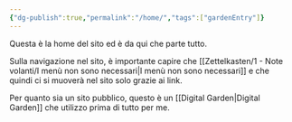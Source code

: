 ```yaml
---
{"dg-publish":true,"permalink":"/home/","tags":["gardenEntry"]}
---
```



Questa è la home del sito ed è da qui che parte tutto.

Sulla navigazione nel sito, è importante capire che [[Zettelkasten/1 - Note volanti/I menù non sono necessari\|I menù non sono necessari]] e che quindi ci si muoverà nel sito solo grazie ai link.

Per quanto sia un sito pubblico, questo è un [[Digital Garden\|Digital Garden]] che utilizzo prima di tutto per me.




